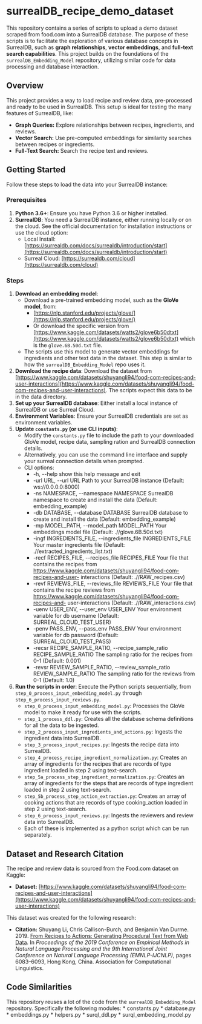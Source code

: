 # surrealDB_recipe_demo_dataset

This repository contains a series of scripts to upload a demo dataset scraped from food.com into a SurrealDB database. The purpose of these scripts is to facilitate the exploration of various database concepts in SurrealDB, such as **graph relationships**, **vector embeddings**, and **full-text search capabilities**. This project builds on the foundations of the `surrealDB_Embedding_Model` repository, utilizing similar code for data processing and database interaction.

## Overview

This project provides a way to load recipe and review data, pre-processed and ready to be used in SurrealDB. This setup is ideal for testing the many features of SurrealDB, like:

*   **Graph Queries:** Explore relationships between recipes, ingredients, and reviews.
*   **Vector Search:** Use pre-computed embeddings for similarity searches between recipes or ingredients.
*   **Full-Text Search:** Search the recipe text and reviews.

## Getting Started

Follow these steps to load the data into your SurrealDB instance:

### Prerequisites

1.  **Python 3.6+**: Ensure you have Python 3.6 or higher installed.
2.  **SurrealDB**: You need a SurrealDB instance, either running locally or on the cloud. See the official documentation for installation instructions or use the cloud option:
    *   Local Install: [https://surrealdb.com/docs/surrealdb/introduction/start](https://surrealdb.com/docs/surrealdb/introduction/start)
    *   Surreal Cloud: [https://surrealdb.com/cloud](https://surrealdb.com/cloud)

### Steps

1.  **Download an embedding model**:
    *   Download a pre-trained embedding model, such as the **GloVe model**, from:
        *   [https://nlp.stanford.edu/projects/glove/](https://nlp.stanford.edu/projects/glove/)
        *  Or download the specific version from [https://www.kaggle.com/datasets/watts2/glove6b50dtxt](https://www.kaggle.com/datasets/watts2/glove6b50dtxt) which is the `glove.6B.50d.txt` file.
    *   The scripts use this model to generate vector embeddings for ingredients and other text data in the dataset. This step is similar to how the `surrealDB_Embedding_Model` repo uses it.
2.  **Download the recipe data**: Download the dataset from [https://www.kaggle.com/datasets/shuyangli94/food-com-recipes-and-user-interactions](https://www.kaggle.com/datasets/shuyangli94/food-com-recipes-and-user-interactions). The scripts expect this data to be in the data directory.
3.  **Set up your SurrealDB database**: Either install a local instance of SurrealDB or use Surreal Cloud.
4.  **Environment Variables**: Ensure your SurrealDB credentials are set as environment variables.
5.  **Update `constants.py` (or use CLI inputs)**:
    *   Modify the `constants.py` file to include the path to your downloaded GloVe model, recipe data, sampling ration and SurrealDB connection details.
    *   Alternatively, you can use the command line interface and supply your surreal connection details when prompted.
    * CLI options:
      * -h, --help            show this help message and exit
      * -url URL, --url URL   Path to your SurrealDB instance (Default: ws://0.0.0.0:8000)
      * -ns NAMESPACE, --namespace NAMESPACE
                        SurrealDB namespace to create and install the data (Default: embedding_example)
      * -db DATABASE, --database DATABASE
                        SurrealDB database to create and install the data (Default: embedding_example)
      * -mp MODEL_PATH, --model_path MODEL_PATH
                        Your embeddings model file (Default: .//glove.6B.50d.txt)
      * -ingf INGREDIENTS_FILE, --ingredients_file INGREDIENTS_FILE
                        Your master ingredients file (Default: .//extracted_ingredients_list.txt)
      * -recf RECIPES_FILE, --recipes_file RECIPES_FILE
                        Your file that contains the recipes from https://www.kaggle.com/datasets/shuyangli94/food-com-recipes-and-user-
                        interactions (Default: .//RAW_recipes.csv)
      * -revf REVIEWS_FILE, --reviews_file REVIEWS_FILE
                        Your file that contains the recipe reviews from https://www.kaggle.com/datasets/shuyangli94/food-com-recipes-and-
                        user-interactions (Default: .//RAW_interactions.csv)
      * -uenv USER_ENV, --user_env USER_ENV
                        Your environment variable for db username (Default: SURREAL_CLOUD_TEST_USER)
      * -penv PASS_ENV, --pass_env PASS_ENV
                        Your environment variable for db password (Default: SURREAL_CLOUD_TEST_PASS)
      * -recsr RECIPE_SAMPLE_RATIO, --recipe_sample_ratio RECIPE_SAMPLE_RATIO
                        The sampling ratio for the recipes from 0-1 (Default: 0.001)
      * -revsr REVIEW_SAMPLE_RATIO, --review_sample_ratio REVIEW_SAMPLE_RATIO
                        The sampling ratio for the reviews from 0-1 (Default: 1.0)
6.  **Run the scripts in order**: Execute the Python scripts sequentially, from `step_0_process_input_embedding_model.py` through `step_6_process_input_reviews.py`.
    *   `step_0_process_input_embedding_model.py`: Processes the GloVe model to make it ready for use with the scripts.
    *   `step_1_process_ddl.py`: Creates all the database schema definitions for all the data to be ingested.
    *   `step_2_process_input_ingredients_and_actions.py`: Ingests the ingredient data into SurrealDB.
    *   `step_3_process_input_recipes.py`: Ingests the recipe data into SurrealDB.
    *   `step_4_process_recipe_ingredient_normalization.py`: Creates an array of ingredients for the recipes that are records of type ingredient loaded in step 2 using text-search.
    *   `step_5a_process_step_ingredient_normalization.py`: Creates an array of ingredients for the steps that are records of type ingredient loaded in step 2 using text-search.
    *   `step_5b_process_step_action_extraction.py`: Creates an array of cooking actions that are records of type cooking_action loaded in step 2 using text-search.
    *   `step_6_process_input_reviews.py`: Ingests the reviewers and review data into SurrealDB.
    * Each of these is implemented as a python script which can be run separately.

## Dataset and Research Citation

The recipe and review data is sourced from the Food.com dataset on Kaggle:

*   **Dataset:** [https://www.kaggle.com/datasets/shuyangli94/food-com-recipes-and-user-interactions](https://www.kaggle.com/datasets/shuyangli94/food-com-recipes-and-user-interactions)

This dataset was created for the following research:

*   **Citation:** Shuyang Li, Chris Callison-Burch, and Benjamin Van Durme. 2019. [From Recipes to Actions: Generating Procedural Text from Web Data](https://aclanthology.org/D19-1613/). In *Proceedings of the 2019 Conference on Empirical Methods in Natural Language Processing and the 9th International Joint Conference on Natural Language Processing (EMNLP-IJCNLP)*, pages 6083–6093, Hong Kong, China. Association for Computational Linguistics.

## Code Similarities
This repository reuses a lot of the code from the `surrealDB_Embedding_Model` repository. Specifically the following modules:
    * constants.py
    * database.py
    * embeddings.py
    * helpers.py
    * surql_ddl.py
    * surql_embedding_model.py
